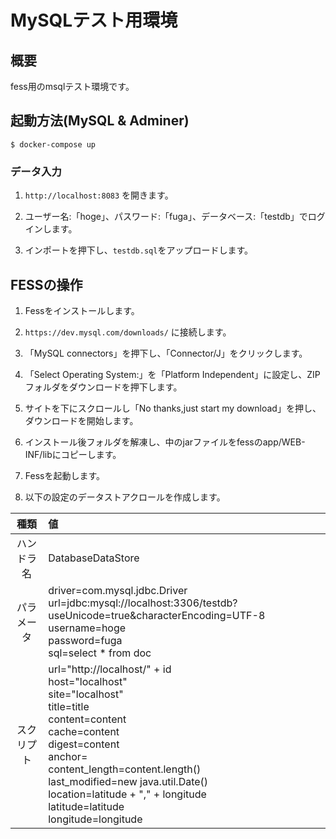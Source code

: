 MySQLテスト用環境
================

## 概要

fess用のmsqlテスト環境です。

## 起動方法(MySQL & Adminer)

```
$ docker-compose up
```

### データ入力

1. `http://localhost:8083` を開きます。

1. ユーザー名:「hoge」、パスワード:「fuga」、データベース:「testdb」でログインします。

1. インポートを押下し、`testdb.sql`をアップロードします。

## FESSの操作

1. Fessをインストールします。

1. `https://dev.mysql.com/downloads/` に接続します。

1. 「MySQL connectors」を押下し、「Connector/J」をクリックします。

1. 「Select Operating System:」を「Platform Independent」に設定し、ZIPフォルダをダウンロードを押下します。

1. サイトを下にスクロールし「No thanks,just start my download」を押し、ダウンロードを開始します。

1. インストール後フォルダを解凍し、中のjarファイルをfessのapp/WEB-INF/libにコピーします。

1. Fessを起動します。

1. 以下の設定のデータストアクロールを作成します。

|種類|値|
|:------:|:--|
|ハンドラ名|DatabaseDataStore|
|パラメータ|driver=com.mysql.jdbc.Driver<br>url=jdbc:mysql://localhost:3306/testdb?useUnicode=true&characterEncoding=UTF-8<br>username=hoge<br>password=fuga<br>sql=select * from doc|
|スクリプト|url="http://localhost/" + id<br>host="localhost"<br>site="localhost"<br>title=title<br>content=content<br>cache=content<br>digest=content<br>anchor=<br>content_length=content.length()<br>last_modified=new java.util.Date()<br>location=latitude + "," + longitude<br>latitude=latitude<br>longitude=longitude|

